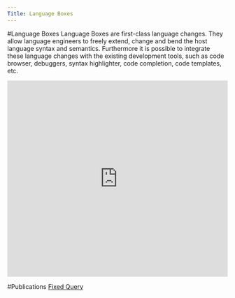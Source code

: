 ```yaml
---
Title: Language Boxes
---
```

#Language Boxes
Language Boxes are first-class language changes. They allow language engineers to freely extend, change and bend the host language syntax and semantics. Furthermore it is possible to integrate these language changes with the existing development tools, such as code browser, debuggers, syntax highlighter, code completion, code templates, etc.

<div style="width: 100%" id="\__ss_2467528"><iframe src="http://www.slideshare.net/slideshow/embed_code/2467528" width="100%" height="450" frameborder="0" marginwidth="0" marginheight="0" scrolling="no"></iframe></div>

#Publications
[Fixed Query](%assets_url%/scgbib/?query=*&filter=Year)
